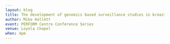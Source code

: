 ```yaml
---
layout: blog
title: The development of genomics based surveillance studies in breast cancer
author: Mike Hallett
event: PERFORM Centre Conference Series
venue: Loyola Chapel
when: 4pm
---
```



